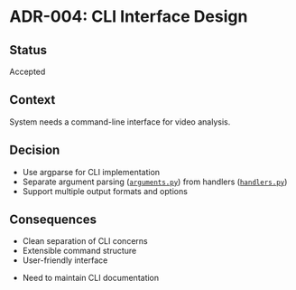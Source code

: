 # ADR-004: CLI Interface Design

## Status
Accepted

## Context
System needs a command-line interface for video analysis.

## Decision
- Use argparse for CLI implementation
- Separate argument parsing ([`arguments.py`](src/cli/arguments.py)) from handlers ([`handlers.py`](src/cli/handlers.py))
- Support multiple output formats and options

## Consequences
+ Clean separation of CLI concerns
+ Extensible command structure
+ User-friendly interface
- Need to maintain CLI documentation